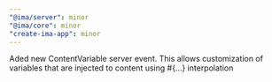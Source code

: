 ```yaml
---
"@ima/server": minor
"@ima/core": minor
"create-ima-app": minor
---
```


Aded new ContentVariable server event. This allows customization of variables that are injected to content using #{...} interpolation

